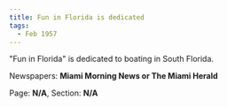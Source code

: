 ```yaml
---  
title: Fun in Florida is dedicated  
tags:  
  - Feb 1957  
---  
```

  
"Fun in Florida" is dedicated to boating in South Florida.  
  
Newspapers: **Miami Morning News or The Miami Herald**  
  
Page: **N/A**, Section: **N/A** 
